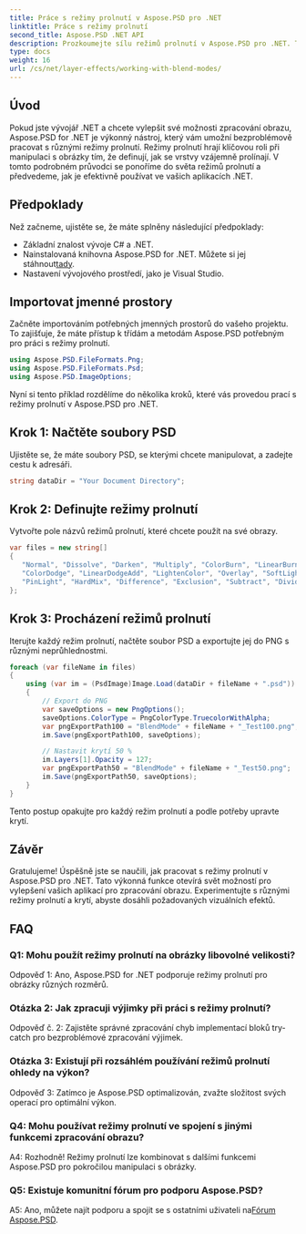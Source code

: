 ```yaml
---
title: Práce s režimy prolnutí v Aspose.PSD pro .NET
linktitle: Práce s režimy prolnutí
second_title: Aspose.PSD .NET API
description: Prozkoumejte sílu režimů prolnutí v Aspose.PSD pro .NET. Tento výukový program vás provede použitím různých režimů prolnutí pomocí příkladů krok za krokem.
type: docs
weight: 16
url: /cs/net/layer-effects/working-with-blend-modes/
---
```

## Úvod

Pokud jste vývojář .NET a chcete vylepšit své možnosti zpracování obrazu, Aspose.PSD for .NET je výkonný nástroj, který vám umožní bezproblémově pracovat s různými režimy prolnutí. Režimy prolnutí hrají klíčovou roli při manipulaci s obrázky tím, že definují, jak se vrstvy vzájemně prolínají. V tomto podrobném průvodci se ponoříme do světa režimů prolnutí a předvedeme, jak je efektivně používat ve vašich aplikacích .NET.

## Předpoklady

Než začneme, ujistěte se, že máte splněny následující předpoklady:

- Základní znalost vývoje C# a .NET.
-  Nainstalovaná knihovna Aspose.PSD for .NET. Můžete si jej stáhnout[tady](https://releases.aspose.com/psd/net/).
- Nastavení vývojového prostředí, jako je Visual Studio.

## Importovat jmenné prostory

Začněte importováním potřebných jmenných prostorů do vašeho projektu. To zajišťuje, že máte přístup k třídám a metodám Aspose.PSD potřebným pro práci s režimy prolnutí.

```csharp
using Aspose.PSD.FileFormats.Png;
using Aspose.PSD.FileFormats.Psd;
using Aspose.PSD.ImageOptions;
```

Nyní si tento příklad rozdělíme do několika kroků, které vás provedou prací s režimy prolnutí v Aspose.PSD pro .NET.

## Krok 1: Načtěte soubory PSD

Ujistěte se, že máte soubory PSD, se kterými chcete manipulovat, a zadejte cestu k adresáři.

```csharp
string dataDir = "Your Document Directory";
```

## Krok 2: Definujte režimy prolnutí

Vytvořte pole názvů režimů prolnutí, které chcete použít na své obrazy.

```csharp
var files = new string[]
{
   "Normal", "Dissolve", "Darken", "Multiply", "ColorBurn", "LinearBurn", "DarkerColor", "Lighten", "Screen",
   "ColorDodge", "LinearDodgeAdd", "LightenColor", "Overlay", "SoftLight", "HardLight", "VividLight", "LinearLight",
   "PinLight", "HardMix", "Difference", "Exclusion", "Subtract", "Divide", "Hue", "Saturation", "Color", "Luminosity"
};
```

## Krok 3: Procházení režimů prolnutí

Iterujte každý režim prolnutí, načtěte soubor PSD a exportujte jej do PNG s různými neprůhlednostmi.

```csharp
foreach (var fileName in files)
{
    using (var im = (PsdImage)Image.Load(dataDir + fileName + ".psd"))
    {
        // Export do PNG
        var saveOptions = new PngOptions();
        saveOptions.ColorType = PngColorType.TruecolorWithAlpha;
        var pngExportPath100 = "BlendMode" + fileName + "_Test100.png";
        im.Save(pngExportPath100, saveOptions);

        // Nastavit krytí 50 %
        im.Layers[1].Opacity = 127;
        var pngExportPath50 = "BlendMode" + fileName + "_Test50.png";
        im.Save(pngExportPath50, saveOptions);
    }
}
```

Tento postup opakujte pro každý režim prolnutí a podle potřeby upravte krytí.

## Závěr

Gratulujeme! Úspěšně jste se naučili, jak pracovat s režimy prolnutí v Aspose.PSD pro .NET. Tato výkonná funkce otevírá svět možností pro vylepšení vašich aplikací pro zpracování obrazu. Experimentujte s různými režimy prolnutí a krytí, abyste dosáhli požadovaných vizuálních efektů.

## FAQ

### Q1: Mohu použít režimy prolnutí na obrázky libovolné velikosti?

Odpověď 1: Ano, Aspose.PSD for .NET podporuje režimy prolnutí pro obrázky různých rozměrů.

### Otázka 2: Jak zpracuji výjimky při práci s režimy prolnutí?

Odpověď č. 2: Zajistěte správné zpracování chyb implementací bloků try-catch pro bezproblémové zpracování výjimek.

### Otázka 3: Existují při rozsáhlém používání režimů prolnutí ohledy na výkon?

Odpověď 3: Zatímco je Aspose.PSD optimalizován, zvažte složitost svých operací pro optimální výkon.

### Q4: Mohu používat režimy prolnutí ve spojení s jinými funkcemi zpracování obrazu?

A4: Rozhodně! Režimy prolnutí lze kombinovat s dalšími funkcemi Aspose.PSD pro pokročilou manipulaci s obrázky.

### Q5: Existuje komunitní fórum pro podporu Aspose.PSD?

 A5: Ano, můžete najít podporu a spojit se s ostatními uživateli na[Fórum Aspose.PSD](https://forum.aspose.com/c/psd/34).